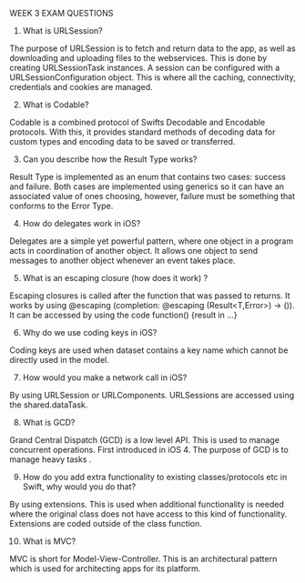 WEEK 3 EXAM QUESTIONS

1. What is URLSession?

The purpose of URLSession is to fetch and return data to the app, as well as downloading and uploading files to the webservices. This is done by creating URLSessionTask instances. A session can be configured with a URLSessionConfiguration object. This is where all the caching, connectivity, credentials and cookies are managed.

2. What is Codable?

Codable is a combined protocol of Swifts Decodable and Encodable protocols. With this, it provides standard methods of decoding data for custom types and encoding data to be saved or transferred.

3. Can you describe how the Result Type works?

Result Type is implemented as an enum that contains two cases: success and failure.  Both cases are implemented using generics so it can have an associated value of ones choosing, however, failure must be something that conforms to the Error Type.

4. How do delegates work in iOS?

Delegates are a simple yet powerful pattern, where one object in a program acts in coordination of another object. It allows one object to send messages to another object whenever an event takes place.

5. What is an escaping closure (how does it work) ?

Escaping closures is called after the function that was passed to returns. It works by using @escaping (completion: @escaping (Result<T,Error>) -> ()). It can be accessed by using the code function() {result in …}

6. Why do we use coding keys in iOS?

Coding keys are used when dataset contains a key name which cannot be directly used in the model. 

7. How would you make a network call in iOS?

By using URLSession or URLComponents. URLSessions are accessed using the shared.dataTask.

8. What is GCD?

Grand Central Dispatch (GCD) is a low level API. This is used to manage concurrent operations. First introduced in iOS 4. The purpose of GCD is to manage heavy tasks .

9. How do you add extra functionality to existing classes/protocols etc in Swift, why would you do that?

By using extensions. This is used when additional functionality is needed where the original class does not have access to this kind of functionality. Extensions are coded outside of the class function.

10. What is MVC?

MVC is short for Model-View-Controller. This is an architectural pattern which is used  for architecting apps for its platform. 
